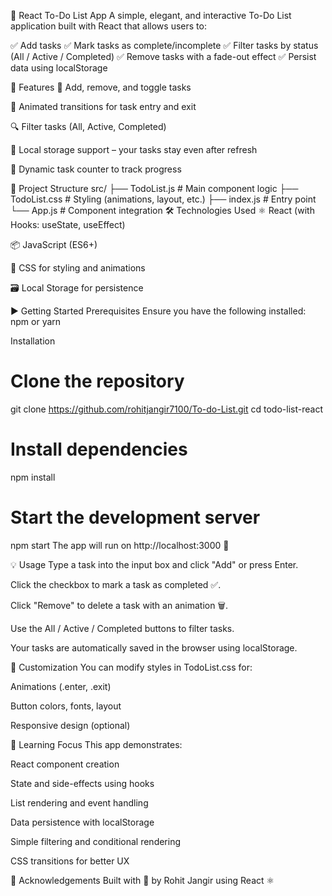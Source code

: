 📝 React To-Do List App
A simple, elegant, and interactive To-Do List application built with React that allows users to:

✅ Add tasks
✅ Mark tasks as complete/incomplete
✅ Filter tasks by status (All / Active / Completed)
✅ Remove tasks with a fade-out effect
✅ Persist data using localStorage

🚀 Features
🎯 Add, remove, and toggle tasks

🎨 Animated transitions for task entry and exit

🔍 Filter tasks (All, Active, Completed)

💾 Local storage support – your tasks stay even after refresh

🎉 Dynamic task counter to track progress

📂 Project Structure
src/
├── TodoList.js         # Main component logic
├── TodoList.css        # Styling (animations, layout, etc.)
├── index.js            # Entry point
└── App.js              # Component integration
🛠️ Technologies Used
⚛️ React (with Hooks: useState, useEffect)

📦 JavaScript (ES6+)

💅 CSS for styling and animations

🗃️ Local Storage for persistence

▶️ Getting Started
Prerequisites
Ensure you have the following installed:
npm or yarn

Installation
# Clone the repository
git clone https://github.com/rohitjangir7100/To-do-List.git
cd todo-list-react

# Install dependencies
npm install

# Start the development server
npm start
The app will run on http://localhost:3000 🚀

💡 Usage
Type a task into the input box and click "Add" or press Enter.

Click the checkbox to mark a task as completed ✅.

Click "Remove" to delete a task with an animation 🗑️.

Use the All / Active / Completed buttons to filter tasks.

Your tasks are automatically saved in the browser using localStorage.

🎨 Customization
You can modify styles in TodoList.css for:

Animations (.enter, .exit)

Button colors, fonts, layout

Responsive design (optional)

🧠 Learning Focus
This app demonstrates:

React component creation

State and side-effects using hooks

List rendering and event handling

Data persistence with localStorage

Simple filtering and conditional rendering

CSS transitions for better UX

🙌 Acknowledgements
Built with 💖 by Rohit Jangir using React ⚛️
